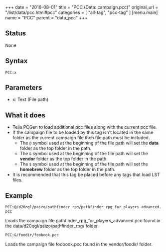 +++
date = "2016-08-01"
title = "PCC (Data: campaign.pcc)"
original_url = "/list/data/pcc.html#pcc"
categories = [ "all-tag", "pcc-tag" ]
[menu.main]
    name = "PCC"
    parent = "data_pcc"
+++

## Status

None

## Syntax

`PCC:x`

## Parameters

-   x: Text (File path)



What it does
------------

-   Tells PCGen to load additional pcc files along with the current
    pcc file.
-   If the campaign file to be loaded by this tag isn't located in the
    same folder as the current campaign file then file path must
    be included.
    -   The `@` symbol used at the beginning of the file path will set
        the **data** folder as the top folder in the path.
    -   The `&` symbol used at the beginning of the file path will set
        the **vendor** folder as the top folder in the path.
    -   The `$` symbol used at the beginning of the file path will set
        the **homebrew** folder as the top folder in the path.
-   It is recommended that this tag be placed before any tags that load
    LST files.

Example
-------

`PCC:@/d20ogl/paizo/pathfinder_rpg/pathfinder_rpg_for_players_advanced.pcc`

Loads the campaign file <span class="lstfile">
pathfinder\_rpg\_for\_players\_advanced.pcc </span> found in the <span
class="lstfile"> data/d20ogl/paizo/pathfinder\_rpg/ </span> folder.

`PCC:&/foodir/foobook.pcc`

Loads the campaign file <span class="lstfile"> foobook.pcc </span> found
in the <span class="lstfile"> vendor/foodir/ </span> folder.

